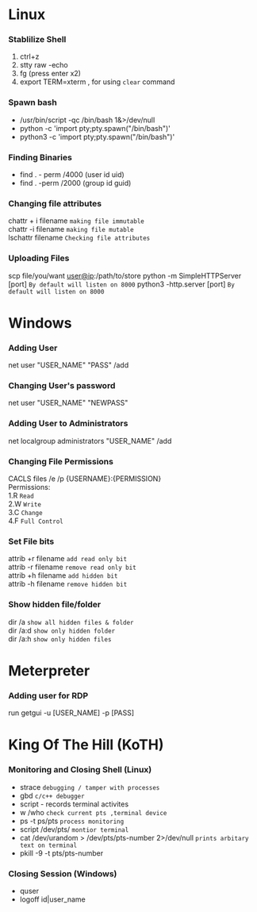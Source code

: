 # Linux
### Stablilize Shell
1. ctrl+z
2. stty raw -echo
3. fg (press enter x2)
4. export TERM=xterm , for using `clear` command

### Spawn bash
* /usr/bin/script -qc /bin/bash 1&>/dev/null
* python -c 'import pty;pty.spawn("/bin/bash")'
* python3 -c 'import pty;pty.spawn("/bin/bash")'

### Finding Binaries

* find . - perm /4000 (user id uid) 
* find . -perm /2000 (group id guid)

### Changing file attributes

chattr + i filename `making file immutable`<br/>
chattr -i filename `making file mutable`<br/>
lschattr filename `Checking file attributes`

### Uploading Files

scp file/you/want <user@ip>:/path/to/store
python -m SimpleHTTPServer [port] `By default will listen on 8000`
python3 -http.server [port] `By default will listen on 8000`

# Windows

### Adding User
net user "USER_NAME" "PASS" /add
### Changing User's password
net user "USER_NAME" "NEWPASS"
### Adding User to Administrators
net localgroup administrators "USER_NAME" /add
### Changing File Permissions
CACLS files /e /p {USERNAME}:{PERMISSION}<br/>
Permissions:<br/>
1.R `Read`<br/>
2.W `Write`<br/>
3.C `Change`<br/>
4.F `Full Control`
### Set File bits
attrib +r filename `add read only bit`<br/>
attrib -r filename `remove read only bit`<br/>
attrib +h filename `add hidden bit `<br/>
attrib -h filename `remove hidden bit`
### Show hidden file/folder
dir /a `show all hidden files & folder`<br/>
dir /a:d `show only hidden folder`<br/>
dir /a:h `show only hidden files`<br/>

# Meterpreter

### Adding user for RDP
run getgui -u [USER_NAME] -p [PASS]

# King Of The Hill (KoTH)
### Monitoring and Closing Shell (Linux)
* strace `debugging / tamper with processes`
* gbd `c/c++ debugger`
* script - records terminal activites
* w /who `check current pts ,terminal device`
* ps -t ps/pts<number> `process monitoring`
* script /dev/pts/<number> `montior terminal`
* cat /dev/urandom > /dev/pts/pts-number  2>/dev/null `prints arbitary text on terminal`
* pkill -9 -t pts/pts-number
### Closing Session (Windows)
* quser
* logoff id|user_name  
